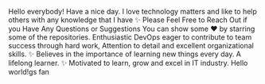 Hello everybody!
Have a nice day. I love technology matters and like to help others with any knowledge that I have
✨ Please Feel Free to Reach Out if you Have Any Questions or Suggestions
You can show some ❤  by starring some of the repositories.
Enthusiastic DevOps eager to contribute to team success through hard work,
Attention to detail and excellent organizational skills.
✨ Believes in the importance of learning new things every day.
A lifelong learner.
✨ Motivated to learn, grow and excel in IT industry.
Hello world!gs fan
